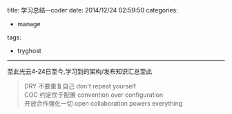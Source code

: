 title: 学习总结--coder
date: 2014/12/24 02:59:50
categories:

 - manage 


tags:

- tryghost

---

至此光云4-24日至今,学习到的架构/发布知识汇总至此

>DRY 不要重复自己 don't repeat yourself<br/>
>COC 约定优于配置 convention over configuration<br/>
>开放合作强化一切 open collaboration powers everything





